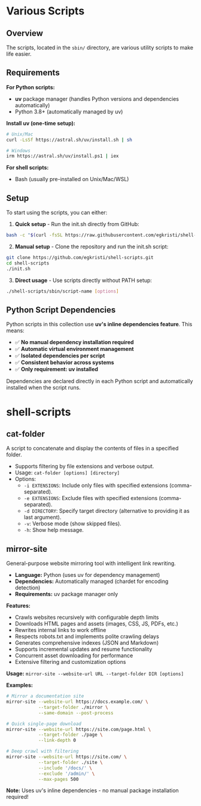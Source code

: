 # Various Scripts

## Overview

The scripts, located in the `sbin/` directory, are various utility scripts to make life easier.

## Requirements

**For Python scripts:**
- **uv** package manager (handles Python versions and dependencies automatically)
- Python 3.8+ (automatically managed by uv)

**Install uv (one-time setup):**
```bash
# Unix/Mac
curl -LsSf https://astral.sh/uv/install.sh | sh

# Windows
irm https://astral.sh/uv/install.ps1 | iex
```

**For shell scripts:**
- Bash (usually pre-installed on Unix/Mac/WSL)

## Setup

To start using the scripts, you can either:

1. **Quick setup** - Run the init.sh directly from GitHub:
```bash
bash -c "$(curl -fsSL https://raw.githubusercontent.com/egkristi/shell-scripts/refs/heads/main/init.sh)"
```

2. **Manual setup** - Clone the repository and run the init.sh script:
```bash
git clone https://github.com/egkristi/shell-scripts.git
cd shell-scripts
./init.sh
```

3. **Direct usage** - Use scripts directly without PATH setup:
```bash
./shell-scripts/sbin/script-name [options]
```

## Python Script Dependencies

Python scripts in this collection use **uv's inline dependencies feature**. This means:
- ✅ **No manual dependency installation required**
- ✅ **Automatic virtual environment management**
- ✅ **Isolated dependencies per script**
- ✅ **Consistent behavior across systems**
- ✅ **Only requirement: uv installed**

Dependencies are declared directly in each Python script and automatically installed when the script runs.

# shell-scripts

## cat-folder
A script to concatenate and display the contents of files in a specified folder.
- Supports filtering by file extensions and verbose output.
- Usage: `cat-folder [options] [directory]`
- Options:
  - `-i EXTENSIONS`: Include only files with specified extensions (comma-separated).
  - `-e EXTENSIONS`: Exclude files with specified extensions (comma-separated).
  - `-d DIRECTORY`: Specify target directory (alternative to providing it as last argument).
  - `-v`: Verbose mode (show skipped files).
  - `-h`: Show help message.

## mirror-site
General-purpose website mirroring tool with intelligent link rewriting.
- **Language:** Python (uses uv for dependency management)
- **Dependencies:** Automatically managed (chardet for encoding detection)
- **Requirements:** uv package manager only

**Features:**
- Crawls websites recursively with configurable depth limits
- Downloads HTML pages and assets (images, CSS, JS, PDFs, etc.)
- Rewrites internal links to work offline
- Respects robots.txt and implements polite crawling delays
- Generates comprehensive indexes (JSON and Markdown)
- Supports incremental updates and resume functionality
- Concurrent asset downloading for performance
- Extensive filtering and customization options

**Usage:** `mirror-site --website-url URL --target-folder DIR [options]`

**Examples:**
```bash
# Mirror a documentation site
mirror-site --website-url https://docs.example.com/ \
            --target-folder ./mirror \
            --same-domain --post-process

# Quick single-page download  
mirror-site --website-url https://site.com/page.html \
            --target-folder ./page \
            --link-depth 0

# Deep crawl with filtering
mirror-site --website-url https://site.com/ \
            --target-folder ./site \
            --include '/docs/' \
            --exclude '/admin/' \
            --max-pages 500
```

**Note:** Uses uv's inline dependencies - no manual package installation required!
